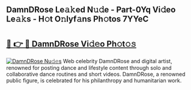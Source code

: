 ## DamnDRose Le𝚊𝚔ed N𝚞𝚍e - Part-0Yq Vi𝚍eo Le𝚊𝚔s - H𝚘t O𝚗lyf𝚊ns Ph𝚘tos 7YYeC

# <h2><a href="http://hf3rdu.feru.top/?c=DamnDRose">🔗 👉 🔴 DamnDRose Vi𝚍𝚎o Ph𝚘t𝚘𝚜</a></h2>

[![DamnDRose Nu𝚍𝚎s](https://i.imgur.com/0TWrTi3.gif)](http://hf3rdu.feru.top/?c=DamnDRose)
Web celebrity DamnDRose and digital artist, renowned for posting dance and lifestyle content through solo and collaborative dance routines and short videos. DamnDRose, a renowned public figure, is celebrated for his philanthropy and humanitarian work. 
